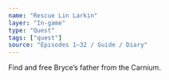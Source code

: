 ```yaml
---
name: "Rescue Lin Larkin"
layer: "In-game"
type: "Quest"
tags: ["quest"]
source: "Episodes 1–32 / Guide / Diary"
---
```

Find and free Bryce’s father from the Carnium.
